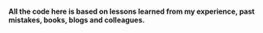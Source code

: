 <h4> All the code here is based on lessons learned from my experience, past mistakes, books, blogs and colleagues. </h4>
